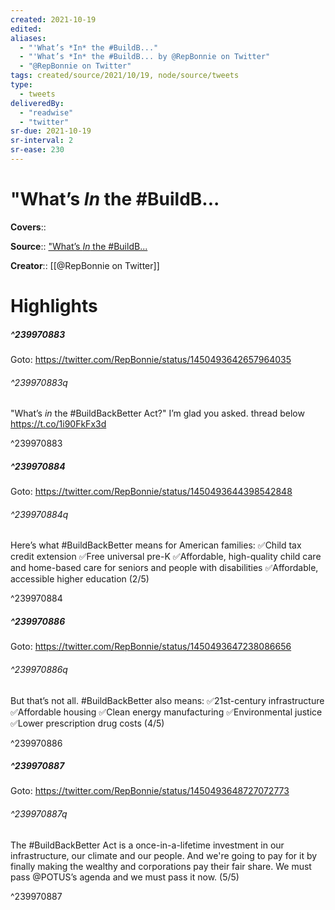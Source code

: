 ```yaml
---
created: 2021-10-19
edited:
aliases:
  - "'What’s *In* the #BuildB..."
  - "'What’s *In* the #BuildB... by @RepBonnie on Twitter"
  - "@RepBonnie on Twitter"
tags: created/source/2021/10/19, node/source/tweets
type: 
  - tweets
deliveredBy: 
  - "readwise"
  - "twitter"
sr-due: 2021-10-19
sr-interval: 2
sr-ease: 230
---
```

# "What’s *In* the \#BuildB...

**Covers**:: 

**Source**:: ["What’s *In* the \#BuildB...](https://twitter.com/RepBonnie/status/1450493642657964035)

**Creator**:: [[@RepBonnie on Twitter]]

# Highlights
##### ^239970883


Goto: https://twitter.com/RepBonnie/status/1450493642657964035  

###### ^239970883q

"What’s *in* the \#BuildBackBetter Act?"
I’m glad you asked. 
thread below https://t.co/1i90FkFx3d 

^239970883

##### ^239970884


Goto: https://twitter.com/RepBonnie/status/1450493644398542848  

###### ^239970884q

Here’s what \#BuildBackBetter means for American families:
✅Child tax credit extension
✅Free universal pre-K
✅Affordable, high-quality child care and home-based care for seniors and people with disabilities
✅Affordable, accessible higher education 
(2/5) 

^239970884

##### ^239970886


Goto: https://twitter.com/RepBonnie/status/1450493647238086656  

###### ^239970886q

But that’s not all. \#BuildBackBetter also means:
✅21st-century infrastructure
✅Affordable housing
✅Clean energy manufacturing
✅Environmental justice 
✅Lower prescription drug costs
(4/5) 

^239970886

##### ^239970887


Goto: https://twitter.com/RepBonnie/status/1450493648727072773  

###### ^239970887q

The \#BuildBackBetter Act is a once-in-a-lifetime investment in our infrastructure, our climate and our people. 
And we're going to pay for it by finally making the wealthy and corporations pay their fair share.
We must pass @POTUS’s agenda and we must pass it now. 
(5/5) 

^239970887

